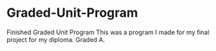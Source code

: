 # Graded-Unit-Program
Finished Graded Unit Program
This was a program I made for my final project for my diploma. Graded A.
